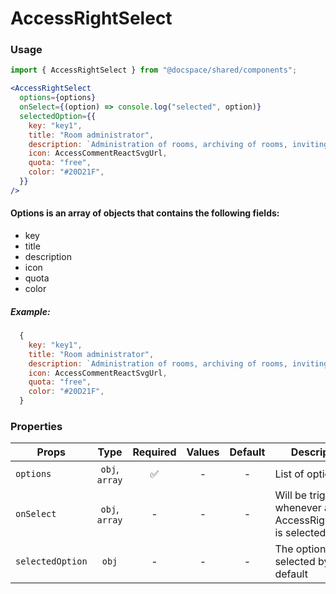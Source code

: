 # AccessRightSelect

### Usage

```js
import { AccessRightSelect } from "@docspace/shared/components";
```

```jsx
<AccessRightSelect
  options={options}
  onSelect={(option) => console.log("selected", option)}
  selectedOption={{
    key: "key1",
    title: "Room administrator",
    description: `Administration of rooms, archiving of rooms, inviting and managing users in rooms.`,
    icon: AccessCommentReactSvgUrl,
    quota: "free",
    color: "#20D21F",
  }}
/>
```

#### Options is an array of objects that contains the following fields:

- key
- title
- description
- icon
- quota
- color

##### Example:

```js
  {
    key: "key1",
    title: "Room administrator",
    description: `Administration of rooms, archiving of rooms, inviting and managing users in rooms.`,
    icon: AccessCommentReactSvgUrl,
    quota: "free",
    color: "#20D21F",
  }
```

### Properties

| Props            |      Type      | Required | Values | Default | Description                                                        |
| ---------------- | :------------: | :------: | :----: | :-----: | ------------------------------------------------------------------ |
| `options`        | `obj`, `array` |    ✅    |   -    |    -    | List of options                                                    |
| `onSelect`       | `obj`, `array` |    -     |   -    |    -    | Will be triggered whenever an AccessRightSelect is selected option |
| `selectedOption` |     `obj`      |    -     |   -    |    -    | The option that is selected by default                             |
